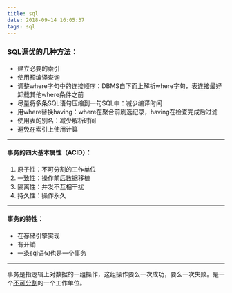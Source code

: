 ```yaml
---
title: sql
date: 2018-09-14 16:05:37
tags: sql
---
```


### SQL调优的几种方法：

- 建立必要的索引
- 使用预编译查询
- 调整where字句中的连接顺序：DBMS自下而上解析where字句，表连接最好卸载其他where条件之前
- 尽量将多条SQL语句压缩到一句SQL中：减少编译时间
- 用where替换having：where在聚合前刷选记录，having在检查完成后过滤
- 使用表的别名：减少解析时间
- 避免在索引上使用计算

------

#### 事务的四大基本属性（ACID）：

1. 原子性：不可分割的工作单位
2. 一致性：操作前后数据移植
3. 隔离性：并发不互相干扰
4. 持久性：操作永久

------

#### 事务的特性：

- 在存储引擎实现
- 有开销
- 一条sql语句也是一个事务

------

事务是指逻辑上对数据的一组操作，这组操作要么一次成功，要么一次失败。是一个<u>不可分割</u>的一个工作单位。



